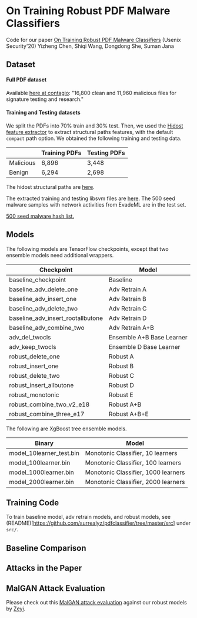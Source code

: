 # On Training Robust PDF Malware Classifiers

Code for our paper [On Training Robust PDF Malware Classifiers](https://arxiv.org/abs/1904.03542) (Usenix Security'20)
Yizheng Chen, Shiqi Wang, Dongdong She, Suman Jana

## Dataset

#### Full PDF dataset

Available [here at contagio](http://contagiodump.blogspot.com/2013/03/16800-clean-and-11960-malicious-files.html): "16,800 clean and 11,960 malicious files for signature testing and research."

#### Training and Testing datasets

We split the PDFs into 70% train and 30% test. Then, we used the [Hidost feature extractor](https://github.com/srndic/hidost) to
extract structural paths features, with the default `compact` path option.
We obtained the following training and testing data.

|   | Training PDFs  | Testing PDFs  |
|---|---|---|
| Malicious | 6,896 | 3,448 |
| Benign | 6,294 | 2,698 |

The hidost structural paths are [here](https://github.com/surrealyz/pdfclassifier/tree/master/data/extracted_structural_paths).

The extracted training and testing libsvm files are [here](https://github.com/surrealyz/pdfclassifier/tree/master/data/traintest_all_500test). The 500 seed malware samples with network activities from EvadeML are in the test set.

[500 seed malware hash list.](https://github.com/surrealyz/pdfclassifier/blob/master/data/seeds_hash_list.txt)

## Models

The following models are TensorFlow checkpoints, except that two ensemble models need additional wrappers.

| Checkpoint |  Model |
|---|---|
| baseline_checkpoint  | Baseline  |
| baseline_adv_delete_one  | Adv Retrain A  |
| baseline_adv_insert_one  | Adv Retrain B  |
| baseline_adv_delete_two  | Adv Retrain C  |
| baseline_adv_insert_rootallbutone  | 	Adv Retrain D  |
| baseline_adv_combine_two  | Adv Retrain A+B  |
| adv_del_twocls  | Ensemble A+B Base Learner  |
| adv_keep_twocls  | Ensemble D Base Learner  |
| robust_delete_one  | Robust A  |
| robust_insert_one  | Robust B  |
| robust_delete_two  | Robust C  |
| robust_insert_allbutone  | Robust D  |
| robust_monotonic  | Robust E  |
| robust_combine_two_v2_e18  | Robust A+B  |
| robust_combine_three_e17  | Robust A+B+E  |

The following are XgBoost tree ensemble models.

| Binary  | Model  |
|---|---|
| model_10learner_test.bin  | Monotonic Classifier, 10 learners  |
| model_100learner.bin  | Monotonic Classifier, 100 learners  |
| model_1000learner.bin  | Monotonic Classifier, 1000 learners  |
| model_2000learner.bin  | 	Monotonic Classifier, 2000 learners  |

## Training Code

To train baseline model, adv retrain models, and robust models, see (README)[https://github.com/surrealyz/pdfclassifier/tree/master/src] under `src/`.

## Baseline Comparison

## Attacks in the Paper

## MalGAN Attack Evaluation

Please check out this [MalGAN attack evaluation](https://github.com/xiaoluLucy814/Malware-GAN-attack) against our robust models by [Zeyi](https://github.com/xiaoluLucy814/).
